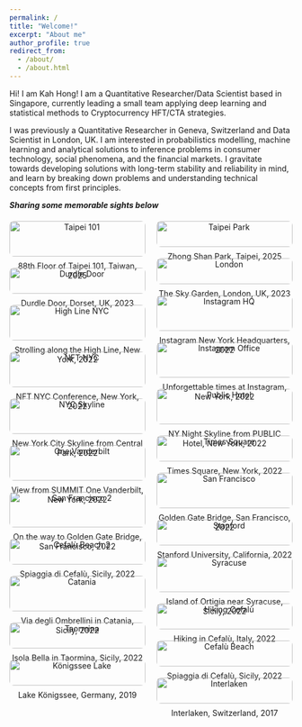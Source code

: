 ```yaml
---
permalink: /
title: "Welcome!"
excerpt: "About me"
author_profile: true
redirect_from:
  - /about/
  - /about.html
---
```


<!-- Google tag (gtag.js) -->
<script async src="https://www.googletagmanager.com/gtag/js?id=G-0N02QYVJTL"></script>
<script>
  window.dataLayer = window.dataLayer || [];
  function gtag(){dataLayer.push(arguments);}
  gtag('js', new Date());

  gtag('config', 'G-0N02QYVJTL');
</script>

Hi! I am Kah Hong! I am a Quantitative Researcher/Data Scientist based in Singapore, currently leading a small team applying deep learning and statistical methods to Cryptocurrency HFT/CTA strategies.

I was previously a Quantitative Researcher in Geneva, Switzerland and Data Scientist in London, UK. I am interested in probabilistics modelling, machine learning and analytical solutions to inference problems in consumer technology, social phenomena, and the financial markets. I gravitate towards developing solutions with long-term stability and reliability in mind, and learn by breaking down problems and understanding technical concepts from first principles.

**_Sharing some memorable sights below_**

<div style="display: flex; gap: 20px; max-width: 1200px; margin: 20px auto;">
  <!-- Left Column -->
  <div style="flex: 1; display: flex; flex-direction: column; gap: 20px;">
    <div style="text-align: center;">
      <img src="/images/taipei1.jpeg" style="width: 100%; height: auto; border-radius: 8px;" loading="eager" alt="Taipei 101" />
      <p style="margin: 8px 0 0 0; font-size: 14px;">88th Floor of Taipei 101, Taiwan, 2025</p>
    </div>
    <div style="text-align: center;">
      <img src="/images/durdle_door.jpeg" style="width: 100%; height: auto; border-radius: 8px;" loading="eager" alt="Durdle Door" />
      <p style="margin: 8px 0 0 0; font-size: 14px;">Durdle Door, Dorset, UK, 2023</p>
    </div>
    <div style="text-align: center;">
      <img src="/images/highline_newyork.jpeg" style="width: 100%; height: auto; border-radius: 8px;" loading="lazy" alt="High Line NYC" />
      <p style="margin: 8px 0 0 0; font-size: 14px;">Strolling along the High Line, New York, 2022</p>
    </div>
    <div style="text-align: center;">
      <img src="/images/nftnyc.jpeg" style="width: 100%; height: auto; border-radius: 8px;" loading="lazy" alt="NFT NYC" />
      <p style="margin: 8px 0 0 0; font-size: 14px;">NFT NYC Conference, New York, 2022</p>
    </div>
    <div style="text-align: center;">
      <img src="/images/newyork_skyline.jpeg" style="width: 100%; height: auto; border-radius: 8px;" loading="lazy" alt="NYC Skyline" />
      <p style="margin: 8px 0 0 0; font-size: 14px;">New York City Skyline from Central Park, 2022</p>
    </div>
    <div style="text-align: center;">
      <img src="/images/newyork2.jpeg" style="width: 100%; height: auto; border-radius: 8px;" loading="lazy" alt="One Vanderbilt" />
      <p style="margin: 8px 0 0 0; font-size: 14px;">View from SUMMIT One Vanderbilt, New York, 2022</p>
    </div>
    <div style="text-align: center;">
      <img src="/images/sanfrancisco2.jpeg" style="width: 100%; height: auto; border-radius: 8px;" loading="lazy" alt="San Francisco 2" />
      <p style="margin: 8px 0 0 0; font-size: 14px;">On the way to Golden Gate Bridge, San Francisco, 2022</p>
    </div>
    <div style="text-align: center;">
      <img src="/images/cefalu3.jpeg" style="width: 100%; height: auto; border-radius: 8px;" loading="lazy" alt="Cefalù Beach 2" />
      <p style="margin: 8px 0 0 0; font-size: 14px;">Spiaggia di Cefalù, Sicily, 2022</p>
    </div>
    <div style="text-align: center;">
      <img src="/images/catania2.jpeg" style="width: 100%; height: auto; border-radius: 8px;" loading="lazy" alt="Catania" />
      <p style="margin: 8px 0 0 0; font-size: 14px;">Via degli Ombrellini in Catania, Sicily, 2022</p>
    </div>
    <div style="text-align: center;">
      <img src="/images/taormina.jpeg" style="width: 100%; height: auto; border-radius: 8px;" loading="lazy" alt="Taormina" />
      <p style="margin: 8px 0 0 0; font-size: 14px;">Isola Bella in Taormina, Sicily, 2022</p>
    </div>    
    <div style="text-align: center;">
      <img src="/images/kognisee.jpeg" style="width: 100%; height: auto; border-radius: 8px;" loading="lazy" alt="Königssee Lake" />
      <p style="margin: 8px 0 0 0; font-size: 14px;">Lake Königssee, Germany, 2019</p>
    </div>
  </div>

  <!-- Right Column -->
  <div style="flex: 1; display: flex; flex-direction: column; gap: 20px;">
    <div style="text-align: center;">
      <img src="/images/taipei2.jpeg" style="width: 100%; height: auto; border-radius: 8px;" loading="eager" alt="Taipei Park" />
      <p style="margin: 8px 0 0 0; font-size: 14px;">Zhong Shan Park, Taipei, 2025</p>
    </div>
    <div style="text-align: center;">
      <img src="/images/london.jpeg" style="width: 100%; height: auto; border-radius: 8px;" loading="eager" alt="London" />
      <p style="margin: 8px 0 0 0; font-size: 14px;">The Sky Garden, London, UK, 2023</p>
    </div>
    <div style="text-align: center;">
      <img src="/images/ig_newyork.jpeg" style="width: 100%; height: auto; border-radius: 8px;" loading="lazy" alt="Instagram HQ" />
      <p style="margin: 8px 0 0 0; font-size: 14px;">Instagram New York Headquarters, 2022</p>
    </div>
    <div style="text-align: center;">
      <img src="/images/instagram_office.jpeg" style="width: 100%; height: auto; border-radius: 8px;" loading="lazy" alt="Instagram Office" />
      <p style="margin: 8px 0 0 0; font-size: 14px;">Unforgettable times at Instagram, New York, 2022</p>
    </div>
    <div style="text-align: center;">
      <img src="/images/public_hotel.jpeg" style="width: 100%; height: auto; border-radius: 8px;" loading="lazy" alt="Public Hotel" />
      <p style="margin: 8px 0 0 0; font-size: 14px;">NY Night Skyline from PUBLIC Hotel, New York, 2022</p>
    </div>
    <div style="text-align: center;">
      <img src="/images/times_square.jpeg" style="width: 100%; height: auto; border-radius: 8px;" loading="lazy" alt="Times Square" />
      <p style="margin: 8px 0 0 0; font-size: 14px;">Times Square, New York, 2022</p>
    </div>    
    <div style="text-align: center;">
      <img src="/images/sanfrancisco.jpeg" style="width: 100%; height: auto; border-radius: 8px;" loading="lazy" alt="San Francisco" />
      <p style="margin: 8px 0 0 0; font-size: 14px;">Golden Gate Bridge, San Francisco, 2022</p>
    </div>
    <div style="text-align: center;">
      <img src="/images/stanford.jpeg" style="width: 100%; height: auto; border-radius: 8px;" loading="lazy" alt="Stanford" />
      <p style="margin: 8px 0 0 0; font-size: 14px;">Stanford University, California, 2022</p>
    </div>
    <div style="text-align: center;">
      <img src="/images/syracuse.jpeg" style="width: 100%; height: auto; border-radius: 8px;" loading="lazy" alt="Syracuse" />
      <p style="margin: 8px 0 0 0; font-size: 14px;">Island of Ortigia near Syracuse, Sicily, 2022</p>
    </div>
    <div style="text-align: center;">
      <img src="/images/sicily.jpeg" style="width: 100%; height: auto; border-radius: 8px;" loading="lazy" alt="Hiking Cefalù" />
      <p style="margin: 8px 0 0 0; font-size: 14px;">Hiking in Cefalù, Italy, 2022</p>
    </div>
    <div style="text-align: center;">
      <img src="/images/cefalu2.jpeg" style="width: 100%; height: auto; border-radius: 8px;" loading="lazy" alt="Cefalù Beach" />
      <p style="margin: 8px 0 0 0; font-size: 14px;">Spiaggia di Cefalù, Sicily, 2022</p>
    </div>
    <div style="text-align: center;">
      <img src="/images/interlaken.jpeg" style="width: 100%; height: auto; border-radius: 8px;" loading="lazy" alt="Interlaken" />
      <p style="margin: 8px 0 0 0; font-size: 14px;">Interlaken, Switzerland, 2017</p>
    </div>    
  </div>
</div>
